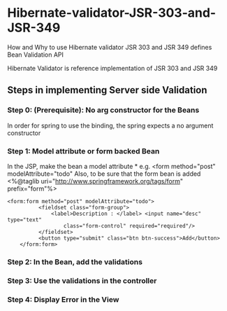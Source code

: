 # Hibernate-validator-JSR-303-and-JSR-349
How and Why to use Hibernate validator JSR 303 and JSR 349 defines Bean Validation API

Hibernate Validator is reference implementation of JSR 303 and JSR 349

## Steps in implementing Server side Validation

### Step 0: (Prerequisite): No arg constructor for the Beans

In order for spring to use the binding, the spring expects a no argument constructor

### Step 1: Model attribute or form backed Bean
  In the JSP, make the bean a model attribute
    * e.g. <form method="post" modelAttribute="todo"
Also, to be sure that the form bean is added <%@taglib uri="http://www.springframework.org/tags/form" prefix="form"%>

    <form:form method="post" modelAttribute="todo">
			  <fieldset class="form-group">
				  <label>Description : </label> <input name="desc" type="text"
					  class="form-control" required="required"/>
			  </fieldset>
			  <button type="submit" class="btn btn-success">Add</button>
		</form:form>
    
### Step 2: In the Bean, add the validations
   
### Step 3: Use the validations in the controller
  
### Step 4: Display Error in the View
